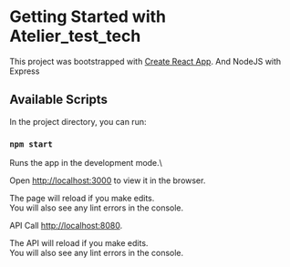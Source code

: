 # Getting Started with Atelier_test_tech

This project was bootstrapped with [Create React App](https://github.com/facebook/create-react-app).
And NodeJS with Express

## Available Scripts

In the project directory, you can run:

### `npm start`

Runs the app in the development mode.\

Open [http://localhost:3000](http://localhost:3000) to view it in the browser.

The page will reload if you make edits.\
You will also see any lint errors in the console.

API Call [http://localhost:8080](http://localhost:8080).

The API will reload if you make edits.\
You will also see any lint errors in the console.